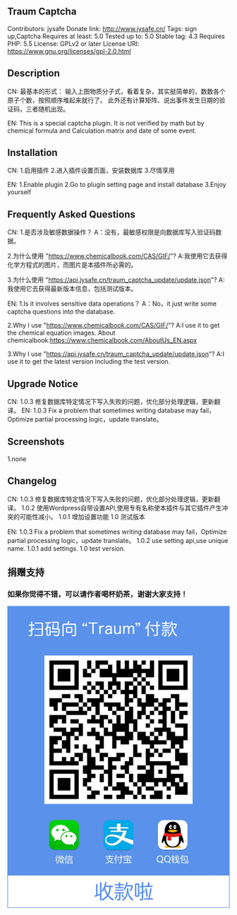 Traum Captcha 
-
Contributors: jysafe 
Donate link: http://www.jysafe.cn/
Tags: sign up,Captcha
Requires at least: 5.0
Tested up to: 5.0
Stable tag: 4.3
Requires PHP: 5.5 
License: GPLv2 or later
License URI: https://www.gnu.org/licenses/gpl-2.0.html

Description
-

CN: 最基本的形式：
    输入上图物质分子式，看着复杂，其实挺简单的，数数各个原子个数，按照顺序堆起来就行了。
    此外还有计算矩阵、说出事件发生日期的验证码，三者随机出现。
    
EN: This is a special captcha plugin. 
    It is not verified by math but by chemical formula and Calculation matrix and date of some event.

Installation
-
CN:
1.启用插件
2.进入插件设置页面，安装数据库
3.尽情享用

EN:
1.Enable plugin
2.Go to plugin setting page and install database
3.Enjoy yourself

Frequently Asked Questions
-
CN:
1.是否涉及敏感数据操作？
A：没有，最敏感权限是向数据库写入验证码数据。

2.为什么使用 "https://www.chemicalbook.com/CAS/GIF/"?
A:我使用它去获得化学方程式的图片，而图片是本插件所必需的。

3.为什么使用 "https://api.jysafe.cn/traum_captcha_update/update.json"?
A:我使用它去获得最新版本信息，包括测试版本。

EN:
1.Is it involves sensitive data operations？
A：No，it just write some captcha questions into the database.

2.Why I use "https://www.chemicalbook.com/CAS/GIF/"?
A:I use it to get the chemical equation images.
About chemicalbook:https://www.chemicalbook.com/AboutUs_EN.aspx

3.Why I use "https://api.jysafe.cn/traum_captcha_update/update.json"?
A:I use it to get the latest version including the test version.

Upgrade Notice
-
CN:
1.0.3   修复数据库特定情况下写入失败的问题，优化部分处理逻辑，更新翻译。
EN:
1.0.3   Fix a problem that sometimes writing database may fail，Optimize partial processing logic，update translate。

Screenshots
-
1.none

Changelog
-
CN:
1.0.3   修复数据库特定情况下写入失败的问题，优化部分处理逻辑，更新翻译。
1.0.2   使用Wordpress自带设置API,使用专有名称使本插件与其它插件产生冲突的可能性减小。
1.0.1   增加设置功能
1.0     测试版本

EN:
1.0.3   Fix a problem that sometimes writing database may fail，Optimize partial processing logic，update translate。
1.0.2   use setting api,use unique name.
1.0.1   add settings.
1.0     test version.

 捐赠支持
 -
### 如果你觉得不错，可以请作者喝杯奶茶，谢谢大家支持！
![webconfig](preview/donate.png)